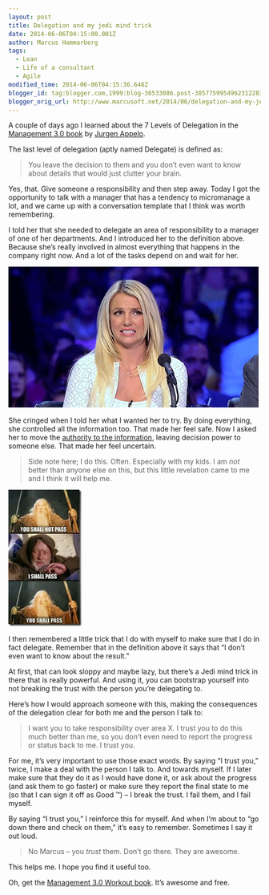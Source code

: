 ```yaml
---
layout: post
title: Delegation and my jedi mind trick
date: 2014-06-06T04:15:00.001Z
author: Marcus Hammarberg
tags:
  - Lean
  - Life of a consultant
  - Agile
modified_time: 2014-06-06T04:15:36.646Z
blogger_id: tag:blogger.com,1999:blog-36533086.post-3857759954962312283
blogger_orig_url: http://www.marcusoft.net/2014/06/delegation-and-my-jedi-mind-trick.html
---
```


A couple of days ago I learned about the 7 Levels of Delegation in the [Management 3.0 book](http://www.management30.com/) by [Jurgen Appelo](http://www.jurgenappelo.com/).

The last level of delegation (aptly named Delegate) is defined as:

> You leave the decision to them and you don’t even want to know about details that would just clutter your brain.

Yes, that. Give someone a responsibility and then step away. Today I got the opportunity to talk with a manager that has a tendency to micromanage a lot, and we came up with a conversation template that I think was worth remembering.

I told her that she needed to delegate an area of responsibility to a manager of one of her departments. And I introduced her to the definition above. Because she’s really involved in almost everything that happens in the company right now. And a lot of the tasks depend on and wait for her.

![cringe](/img/cringe.gif)

She cringed when I told her what I wanted her to try. By doing everything, she controlled all the information too. That made her feel safe. Now I asked her to move the [authority to the information](http://www.marcusoft.net/2014/06/move-information-to-authority-and-not.html), leaving decision power to someone else. That made her feel uncertain.

> Side note here; I do this. Often. Especially with my kids. I am *not* better than anyone else on this, but this little revelation came to me and I think it will help me.

![jedimindtrick](/img/jedimindtrick.jpg)

I then remembered a little trick that I do with myself to make sure that I do in fact delegate. Remember that in the definition above it says that “I don’t even want to know about the result.”

At first, that can look sloppy and maybe lazy, but there’s a Jedi mind trick in there that is really powerful. And using it, you can bootstrap yourself into not breaking the trust with the person you’re delegating to.

Here’s how I would approach someone with this, making the consequences of the delegation clear for both me and the person I talk to:

> I want you to take responsibility over area X. I trust you to do this much better than me, so you don’t even need to report the progress or status back to me. I trust you.

For me, it’s very important to use those exact words. By saying “I trust you,” twice, I make a deal with the person I talk to. And towards myself. If I later make sure that they do it as I would have done it, or ask about the progress (and ask them to go faster) or make sure they report the final state to me (so that I can sign it off as Good ™) – I break the trust. I fail them, and I fail myself.

By saying “I trust you,” I reinforce this for myself. And when I’m about to “go down there and check on them,” it’s easy to remember. Sometimes I say it out loud.

> No Marcus – you *trust* them. Don’t go there. They are awesome.

This helps me. I hope you find it useful too.

Oh, get the [Management 3.0 Workout book](http://www.management30.com/workouts/). It’s awesome and free.
